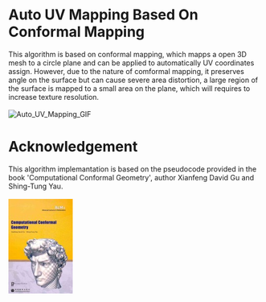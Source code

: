 # Auto UV Mapping Based On Conformal Mapping

This algorithm is based on conformal mapping, which mapps a open 3D mesh to a circle plane and can be applied to automatically UV coordinates assign. However, due to the nature of comformal mapping, it preserves angle on the surface but can cause severe area distortion, a large region of the surface is mapped to a small area on the plane, which will requires to increase texture resolution.
<br />
<br />![Auto_UV_Mapping_GIF](/Houdini_Project/Algorithm_And_Math/Auto_UV_Mapping/Auto_UV_Mapping.gif)

# Acknowledgement
This algorithm implemantation is based on the pseudocode provided in the book 'Computational Conformal Geometry', author Xianfeng David Gu and Shing-Tung Yau.
<br />
<br />![reference_book](/Houdini_Project/Algorithm_And_Math/Auto_UV_Mapping/reference-book.jpg)
